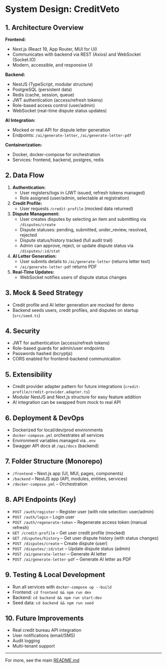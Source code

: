 # System Design: CreditVeto

## 1. Architecture Overview

**Frontend:**

- Next.js (React 19, App Router, MUI for UI)
- Communicates with backend via REST (Axios) and WebSocket (Socket.IO)
- Modern, accessible, and responsive UI

**Backend:**

- NestJS (TypeScript, modular structure)
- PostgreSQL (persistent data)
- Redis (cache, session, queue)
- JWT authentication (access/refresh tokens)
- Role-based access control (user/admin)
- WebSocket (real-time dispute status updates)

**AI Integration:**

- Mocked or real API for dispute letter generation
- Endpoints: `/ai/generate-letter`, `/ai/generate-letter-pdf`

**Containerization:**

- Docker, docker-compose for orchestration
- Services: frontend, backend, postgres, redis

## 2. Data Flow

1. **Authentication:**
   - User registers/logs in (JWT issued, refresh tokens managed)
   - Role assigned (user/admin, selectable at registration)
2. **Credit Profile:**
   - User requests `/credit-profile` (mocked data returned)
3. **Dispute Management:**
   - User creates disputes by selecting an item and submitting via `/disputes/create`
   - Dispute statuses: pending, submitted, under_review, resolved, rejected
   - Dispute status/history tracked (full audit trail)
   - Admin can approve, reject, or update dispute status via `/disputes/:id/stat`
4. **AI Letter Generation:**
   - User submits details to `/ai/generate-letter` (returns letter text)
   - `/ai/generate-letter-pdf` returns PDF
5. **Real-Time Updates:**
   - WebSocket notifies users of dispute status changes

## 3. Mock & Seed Strategy

- Credit profile and AI letter generation are mocked for demo
- Backend seeds users, credit profiles, and disputes on startup (`src/seed.ts`)

## 4. Security

- JWT for authentication (access/refresh tokens)
- Role-based guards for admin/user endpoints
- Passwords hashed (bcryptjs)
- CORS enabled for frontend-backend communication

## 5. Extensibility

- Credit provider adapter pattern for future integrations (`credit-profile/credit-provider.adapter.ts`)
- Modular NestJS and Next.js structure for easy feature addition
- AI integration can be swapped from mock to real API

## 6. Deployment & DevOps

- Dockerized for local/dev/prod environments
- `docker-compose.yml` orchestrates all services
- Environment variables managed via `.env`
- Swagger API docs at `/api/docs` (backend)

## 7. Folder Structure (Monorepo)

- `/frontend` – Next.js app (UI, MUI, pages, components)
- `/backend` – NestJS app (API, modules, entities, services)
- `/docker-compose.yml` – Orchestration

## 8. API Endpoints (Key)

- `POST /auth/register` – Register user (with role selection: user/admin)
- `POST /auth/login` – Login user
- `POST /auth/regenerate-token` – Regenerate access token (manual refresh)
- `GET /credit-profile` – Get user credit profile (mocked)
- `GET /disputes/history` – Get user dispute history (with status changes)
- `POST /disputes/create` – Create dispute (user)
- `POST /disputes/:id/stat` – Update dispute status (admin)
- `POST /ai/generate-letter` – Generate AI letter
- `POST /ai/generate-letter-pdf` – Generate AI letter as PDF

## 9. Testing & Local Development

- Run all services with `docker-compose up --build`
- Frontend: `cd frontend && npm run dev`
- Backend: `cd backend && npm run start:dev`
- Seed data: `cd backend && npm run seed`

## 10. Future Improvements

- Real credit bureau API integration
- User notifications (email/SMS)
- Audit logging
- Multi-tenant support

---

For more, see the main [README.md](./README.md)
